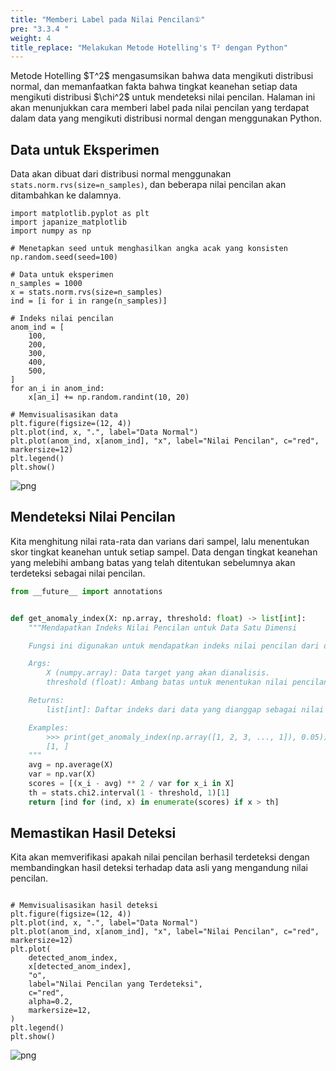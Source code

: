 ```yaml
---
title: "Memberi Label pada Nilai Pencilan①"
pre: "3.3.4 "
weight: 4
title_replace: "Melakukan Metode Hotelling's T² dengan Python"
---
```


<div class="pagetop-box">
    <p>Metode Hotelling $T^2$ mengasumsikan bahwa data mengikuti distribusi normal, dan memanfaatkan fakta bahwa tingkat keanehan setiap data mengikuti distribusi $\chi^2$ untuk mendeteksi nilai pencilan. Halaman ini akan menunjukkan cara memberi label pada nilai pencilan yang terdapat dalam data yang mengikuti distribusi normal dengan menggunakan Python.</p>
</div>

## Data untuk Eksperimen
Data akan dibuat dari distribusi normal menggunakan `stats.norm.rvs(size=n_samples)`, dan beberapa nilai pencilan akan ditambahkan ke dalamnya.


```pythonfrom scipy import stats
import matplotlib.pyplot as plt
import japanize_matplotlib
import numpy as np

# Menetapkan seed untuk menghasilkan angka acak yang konsisten
np.random.seed(seed=100)

# Data untuk eksperimen
n_samples = 1000
x = stats.norm.rvs(size=n_samples)
ind = [i for i in range(n_samples)]

# Indeks nilai pencilan
anom_ind = [
    100,
    200,
    300,
    400,
    500,
]
for an_i in anom_ind:
    x[an_i] += np.random.randint(10, 20)

# Memvisualisasikan data
plt.figure(figsize=(12, 4))
plt.plot(ind, x, ".", label="Data Normal")
plt.plot(anom_ind, x[anom_ind], "x", label="Nilai Pencilan", c="red", markersize=12)
plt.legend()
plt.show()
```


    
![png](/images/prep/numerical/Add_label_to_anomaly_files/Add_label_to_anomaly_1_0.png)
    

## Mendeteksi Nilai Pencilan
Kita menghitung nilai rata-rata dan varians dari sampel, lalu menentukan skor tingkat keanehan untuk setiap sampel. Data dengan tingkat keanehan yang melebihi ambang batas yang telah ditentukan sebelumnya akan terdeteksi sebagai nilai pencilan.

```python
from __future__ import annotations


def get_anomaly_index(X: np.array, threshold: float) -> list[int]:
    """Mendapatkan Indeks Nilai Pencilan untuk Data Satu Dimensi

    Fungsi ini digunakan untuk mendapatkan indeks nilai pencilan dari data satu dimensi.

    Args:
        X (numpy.array): Data target yang akan dianalisis.
        threshold (float): Ambang batas untuk menentukan nilai pencilan.

    Returns:
        list[int]: Daftar indeks dari data yang dianggap sebagai nilai pencilan.

    Examples:
        >>> print(get_anomaly_index(np.array([1, 2, 3, ..., 1]), 0.05))
        [1, ]
    """
    avg = np.average(X)
    var = np.var(X)
    scores = [(x_i - avg) ** 2 / var for x_i in X]
    th = stats.chi2.interval(1 - threshold, 1)[1]
    return [ind for (ind, x) in enumerate(scores) if x > th]

```

## Memastikan Hasil Deteksi
Kita akan memverifikasi apakah nilai pencilan berhasil terdeteksi dengan membandingkan hasil deteksi terhadap data asli yang mengandung nilai pencilan.


```pythondetected_anom_index = get_anomaly_index(x, 0.05)

# Memvisualisasikan hasil deteksi
plt.figure(figsize=(12, 4))
plt.plot(ind, x, ".", label="Data Normal")
plt.plot(anom_ind, x[anom_ind], "x", label="Nilai Pencilan", c="red", markersize=12)
plt.plot(
    detected_anom_index,
    x[detected_anom_index],
    "o",
    label="Nilai Pencilan yang Terdeteksi",
    c="red",
    alpha=0.2,
    markersize=12,
)
plt.legend()
plt.show()
```

    
![png](/images/prep/numerical/Add_label_to_anomaly_files/Add_label_to_anomaly_5_0.png)
    

